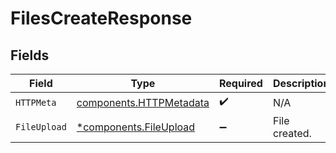 # FilesCreateResponse


## Fields

| Field                                                              | Type                                                               | Required                                                           | Description                                                        |
| ------------------------------------------------------------------ | ------------------------------------------------------------------ | ------------------------------------------------------------------ | ------------------------------------------------------------------ |
| `HTTPMeta`                                                         | [components.HTTPMetadata](../../models/components/httpmetadata.md) | :heavy_check_mark:                                                 | N/A                                                                |
| `FileUpload`                                                       | [*components.FileUpload](../../models/components/fileupload.md)    | :heavy_minus_sign:                                                 | File created.                                                      |
